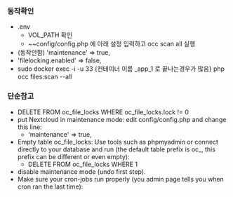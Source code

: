 
### 동작확인 
- .env
  - VOL_PATH 확인
  - ~~config/config.php 에 아래 설정 입력하고 occ scan all 실행 
- (동작안함) 'maintenance' => true,                                                                                                             
- 'filelocking.enabled' => false,
- sudo docker exec -i -u 33 {컨테이너 이름 _app_1 로 끝나는경우가 많음} php occ files:scan --all                                                                  

### 단순참고

- DELETE FROM oc_file_locks WHERE oc_file_locks.lock != 0
- put Nextcloud in maintenance mode: edit config/config.php and change this line:
  - 'maintenance' => true,
- Empty table oc_file_locks: Use tools such as phpmyadmin or connect directly to your database and run (the default table prefix is oc_, this prefix can be different or even empty):
  - DELETE FROM oc_file_locks WHERE 1
- disable maintenance mode (undo first step).
- Make sure your cron-jobs run properly (you admin page tells you when cron ran the last time):
